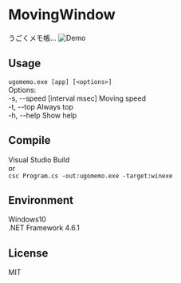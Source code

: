 ﻿# MovingWindow
うごくメモ帳...
![Demo](https://github.com/yorimoi/MovingWindow/blob/master/demo.gif)

## Usage
`ugomemo.exe [app] [<options>]`  
  Options:  
    -s, --speed [interval msec]   Moving speed  
    -t, --top                     Always top  
    -h, --help                    Show help

## Compile
Visual Studio Build  
or  
`csc Program.cs -out:ugomemo.exe -target:winexe`

## Environment
Windows10  
.NET Framework 4.6.1

## License
MIT
